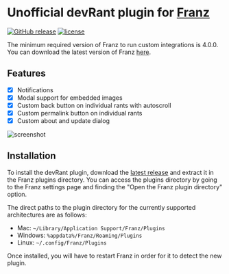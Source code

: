 # Unofficial devRant plugin for [Franz](http://meetfranz.com/)

[![GitHub release](https://img.shields.io/github/release/Section214/franz-devrant.svg)](https://github.com/Section214/franz-devrant/releases/latest)
[![license](https://img.shields.io/github/license/Section214/franz-devrant.svg)](https://github.com/Section214/franz-devrant/blob/master/LICENSE)

The minimum required version of Franz to run custom integrations is 4.0.0. You can download the latest version of Franz [here](http://meetfranz.com/#download).

## Features

- [x] Notifications
- [x] Modal support for embedded images
- [x] Custom back button on individual rants with autoscroll
- [x] Custom permalink button on individual rants
- [x] Custom about and update dialog

![screenshot](https://cloud.githubusercontent.com/assets/36433/23318991/611ced8a-fa9a-11e6-890c-9dcf95595332.png)

## Installation

To install the devRant plugin, download the [latest release](https://github.com/Section214/franz-devrant/releases/latest) and extract it in the Franz plugins directory. You can access the plugins directory by going to the Franz settings page and finding the "Open the Franz plugin directory" option.

The direct paths to the plugin directory for the currently supported architectures are as follows:

 * Mac: `~/Library/Application Support/Franz/Plugins`
 * Windows: `%appdata%/Franz/Roaming/Plugins`
 * Linux: `~/.config/Franz/Plugins`

Once installed, you will have to restart Franz in order for it to detect the new plugin.
